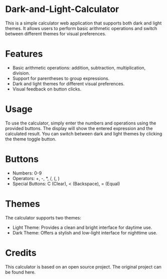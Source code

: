 # Dark-and-Light-Calculator
This is a simple calculator web application that supports both dark and light themes. It allows users to perform basic arithmetic operations and switch between different themes for visual preferences.



# Features
- Basic arithmetic operations: addition, subtraction, multiplication, division.
- Support for parentheses to group expressions.
- Dark and light themes for different visual preferences.
- Visual feedback on button clicks.

# Usage
To use the calculator, simply enter the numbers and operations using the provided buttons. The display will show the entered expression and the calculated result. You can switch between dark and light themes by clicking the theme toggle button.

# Buttons
- Numbers: 0-9
- Operators: +, -, *, /, (, )
- Special Buttons: C (Clear), < (Backspace), = (Equal)

# Themes
The calculator supports two themes:
- Light Theme: Provides a clean and bright interface for daytime use.
- Dark Theme: Offers a stylish and low-light interface for nighttime use.
  
# Credits
This calculator is based on an open source project. The original project can be found here.






